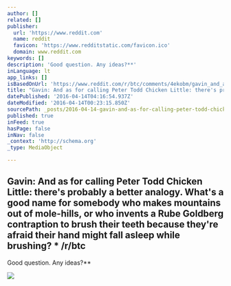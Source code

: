 ```yaml
---
author: []
related: []
publisher:
  url: 'https://www.reddit.com'
  name: reddit
  favicon: 'https://www.redditstatic.com/favicon.ico'
  domain: www.reddit.com
keywords: []
description: 'Good question. Any ideas?**'
inLanguage: lt
app_links: []
isBasedOnUrl: 'https://www.reddit.com/r/btc/comments/4ekobm/gavin_and_as_for_calling_peter_todd_chicken/'
title: "Gavin: And as for calling Peter Todd Chicken Little: there's probably a better analogy. What's a good name for somebody who makes mountains out of mole-hills, or who invents a Rube Goldberg contraption to brush their teeth because they're afraid their hand might fall asleep while brushing? * /r/btc"
datePublished: '2016-04-14T04:16:54.937Z'
dateModified: '2016-04-14T00:23:15.850Z'
sourcePath: _posts/2016-04-14-gavin-and-as-for-calling-peter-todd-chicken-little-theres.md
published: true
inFeed: true
hasPage: false
inNav: false
_context: 'http://schema.org'
_type: MediaObject

---
```

<article style=""><h1>Gavin: And as for calling Peter Todd Chicken Little: there's probably a better analogy. What's a good name for somebody who makes mountains out of mole-hills, or who invents a Rube Goldberg contraption to brush their teeth because they're afraid their hand might fall asleep while brushing? * /r/btc</h1><p>Good question. Any ideas?**</p><img src="https://www.redditstatic.com/icon.png" /></article>